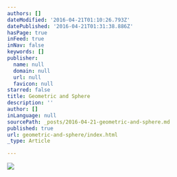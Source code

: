 ```yaml
---
authors: []
dateModified: '2016-04-21T01:10:26.793Z'
datePublished: '2016-04-21T01:31:38.886Z'
hasPage: true
inFeed: true
inNav: false
keywords: []
publisher:
  name: null
  domain: null
  url: null
  favicon: null
starred: false
title: Geometric and Sphere
description: ''
author: []
inLanguage: null
sourcePath: _posts/2016-04-21-geometric-and-sphere.md
published: true
url: geometric-and-sphere/index.html
_type: Article

---
```

![](https://the-grid-user-content.s3-us-west-2.amazonaws.com/cc56ab37-3ac9-4602-876e-f252094c839f.jpg)